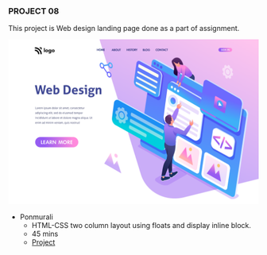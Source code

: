 ### PROJECT 08

This project is Web design landing page done as a part of assignment.

![Project 01 Image](./8.png)


 - Ponmurali
    - HTML-CSS  two column layout using floats and display inline block.
    - 45 mins
    - [Project](https://preeminent-bombolone-205933.netlify.app/)
